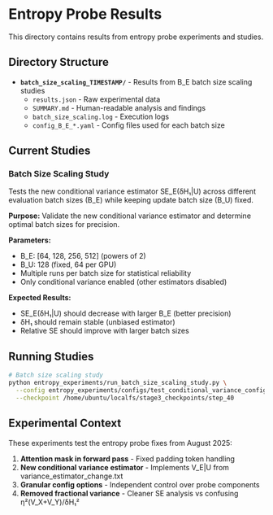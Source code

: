 # Entropy Probe Results

This directory contains results from entropy probe experiments and studies.

## Directory Structure

- **`batch_size_scaling_TIMESTAMP/`** - Results from B_E batch size scaling studies
  - `results.json` - Raw experimental data
  - `SUMMARY.md` - Human-readable analysis and findings  
  - `batch_size_scaling.log` - Execution logs
  - `config_B_E_*.yaml` - Config files used for each batch size

## Current Studies

### Batch Size Scaling Study

Tests the new conditional variance estimator SE_E(δH₁|U) across different evaluation batch sizes (B_E) while keeping update batch size (B_U) fixed.

**Purpose:** Validate the new conditional variance estimator and determine optimal batch sizes for precision.

**Parameters:**
- B_E: [64, 128, 256, 512] (powers of 2)
- B_U: 128 (fixed, 64 per GPU)
- Multiple runs per batch size for statistical reliability
- Only conditional variance enabled (other estimators disabled)

**Expected Results:**
- SE_E(δH₁|U) should decrease with larger B_E (better precision)  
- δH₁ should remain stable (unbiased estimator)
- Relative SE should improve with larger batch sizes

## Running Studies

```bash
# Batch size scaling study
python entropy_experiments/run_batch_size_scaling_study.py \
  --config entropy_experiments/configs/test_conditional_variance_config.yaml \
  --checkpoint /home/ubuntu/localfs/stage3_checkpoints/step_40
```

## Experimental Context

These experiments test the entropy probe fixes from August 2025:

1. **Attention mask in forward pass** - Fixed padding token handling
2. **New conditional variance estimator** - Implements V_E|U from variance_estimator_change.txt  
3. **Granular config options** - Independent control over probe components
4. **Removed fractional variance** - Cleaner SE analysis vs confusing η²(V_X+V_Y)/δH₁²